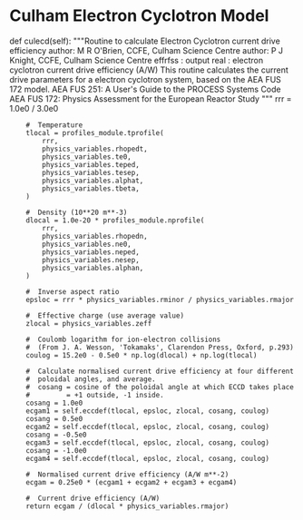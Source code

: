 # Culham Electron Cyclotron Model

def culecd(self):
        """Routine to calculate Electron Cyclotron current drive efficiency
        author: M R O'Brien, CCFE, Culham Science Centre
        author: P J Knight, CCFE, Culham Science Centre
        effrfss : output real : electron cyclotron current drive efficiency (A/W)
        This routine calculates the current drive parameters for a
        electron cyclotron system, based on the AEA FUS 172 model.
        AEA FUS 251: A User's Guide to the PROCESS Systems Code
        AEA FUS 172: Physics Assessment for the European Reactor Study
        """
        rrr = 1.0e0 / 3.0e0

        #  Temperature
        tlocal = profiles_module.tprofile(
            rrr,
            physics_variables.rhopedt,
            physics_variables.te0,
            physics_variables.teped,
            physics_variables.tesep,
            physics_variables.alphat,
            physics_variables.tbeta,
        )

        #  Density (10**20 m**-3)
        dlocal = 1.0e-20 * profiles_module.nprofile(
            rrr,
            physics_variables.rhopedn,
            physics_variables.ne0,
            physics_variables.neped,
            physics_variables.nesep,
            physics_variables.alphan,
        )

        #  Inverse aspect ratio
        epsloc = rrr * physics_variables.rminor / physics_variables.rmajor

        #  Effective charge (use average value)
        zlocal = physics_variables.zeff

        #  Coulomb logarithm for ion-electron collisions
        #  (From J. A. Wesson, 'Tokamaks', Clarendon Press, Oxford, p.293)
        coulog = 15.2e0 - 0.5e0 * np.log(dlocal) + np.log(tlocal)

        #  Calculate normalised current drive efficiency at four different
        #  poloidal angles, and average.
        #  cosang = cosine of the poloidal angle at which ECCD takes place
        #         = +1 outside, -1 inside.
        cosang = 1.0e0
        ecgam1 = self.eccdef(tlocal, epsloc, zlocal, cosang, coulog)
        cosang = 0.5e0
        ecgam2 = self.eccdef(tlocal, epsloc, zlocal, cosang, coulog)
        cosang = -0.5e0
        ecgam3 = self.eccdef(tlocal, epsloc, zlocal, cosang, coulog)
        cosang = -1.0e0
        ecgam4 = self.eccdef(tlocal, epsloc, zlocal, cosang, coulog)

        #  Normalised current drive efficiency (A/W m**-2)
        ecgam = 0.25e0 * (ecgam1 + ecgam2 + ecgam3 + ecgam4)

        #  Current drive efficiency (A/W)
        return ecgam / (dlocal * physics_variables.rmajor)